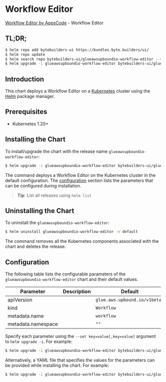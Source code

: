 # Workflow Editor

[Workflow Editor by AppsCode](https://byte.builders) - Workflow Editor

## TL;DR;

```bash
$ helm repo add bytebuilders-ui https://bundles.byte.builders/ui/
$ helm repo update
$ helm search repo bytebuilders-ui/glueawsupboundio-workflow-editor --version=v0.4.18
$ helm upgrade -i glueawsupboundio-workflow-editor bytebuilders-ui/glueawsupboundio-workflow-editor -n default --create-namespace --version=v0.4.18
```

## Introduction

This chart deploys a Workflow Editor on a [Kubernetes](http://kubernetes.io) cluster using the [Helm](https://helm.sh) package manager.

## Prerequisites

- Kubernetes 1.20+

## Installing the Chart

To install/upgrade the chart with the release name `glueawsupboundio-workflow-editor`:

```bash
$ helm upgrade -i glueawsupboundio-workflow-editor bytebuilders-ui/glueawsupboundio-workflow-editor -n default --create-namespace --version=v0.4.18
```

The command deploys a Workflow Editor on the Kubernetes cluster in the default configuration. The [configuration](#configuration) section lists the parameters that can be configured during installation.

> **Tip**: List all releases using `helm list`

## Uninstalling the Chart

To uninstall the `glueawsupboundio-workflow-editor`:

```bash
$ helm uninstall glueawsupboundio-workflow-editor -n default
```

The command removes all the Kubernetes components associated with the chart and deletes the release.

## Configuration

The following table lists the configurable parameters of the `glueawsupboundio-workflow-editor` chart and their default values.

|     Parameter      | Description |                 Default                  |
|--------------------|-------------|------------------------------------------|
| apiVersion         |             | <code>glue.aws.upbound.io/v1beta1</code> |
| kind               |             | <code>Workflow</code>                    |
| metadata.name      |             | <code>workflow</code>                    |
| metadata.namespace |             | <code>""</code>                          |


Specify each parameter using the `--set key=value[,key=value]` argument to `helm upgrade -i`. For example:

```bash
$ helm upgrade -i glueawsupboundio-workflow-editor bytebuilders-ui/glueawsupboundio-workflow-editor -n default --create-namespace --version=v0.4.18 --set apiVersion=glue.aws.upbound.io/v1beta1
```

Alternatively, a YAML file that specifies the values for the parameters can be provided while
installing the chart. For example:

```bash
$ helm upgrade -i glueawsupboundio-workflow-editor bytebuilders-ui/glueawsupboundio-workflow-editor -n default --create-namespace --version=v0.4.18 --values values.yaml
```
